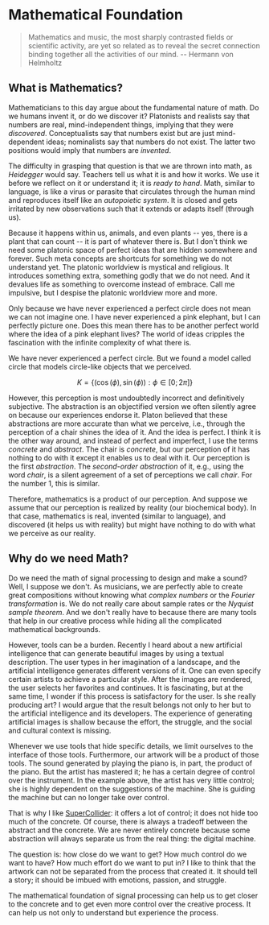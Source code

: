 # Mathematical Foundation

>Mathematics and music, the most sharply contrasted fields or scientific activity, are yet so related as to reveal the secret connection binding together all the activities of our mind. -- Hermann von Helmholtz

## What is Mathematics?

Mathematicians to this day argue about the fundamental nature of math.
Do we humans invent it, or do we discover it?
Platonists and realists say that numbers are real, mind-independent things, implying that they were *discovered*.
Conceptualists say that numbers exist but are just mind-dependent ideas; nominalists say that numbers do not exist.
The latter two positions would imply that numbers are *invented*.

The difficulty in grasping that question is that we are thrown into math, as *Heidegger* would say.
Teachers tell us what it is and how it works.
We use it before we reflect on it or understand it; it is *ready to hand*.
Math, similar to language, is like a virus or parasite that circulates through the human mind and reproduces itself like an *autopoietic system*.
It is closed and gets irritated by new observations such that it extends or adapts itself (through us).

Because it happens within us, animals, and even plants -- yes, there is a plant that can count -- it is part of whatever there is.
But I don't think we need some platonic space of perfect ideas that are hidden somewhere and forever.
Such meta concepts are shortcuts for something we do not understand yet.
The platonic worldview is mystical and religious.
It introduces something extra, something godly that we do not need.
And it devalues life as something to overcome instead of embrace.
Call me impulsive, but I despise the platonic worldview more and more.

Only because we have never experienced a perfect circle does not mean we can not imagine one.
I have never experienced a pink elephant, but I can perfectly picture one.
Does this mean there has to be another perfect world where the idea of a pink elephant lives?
The world of ideas cripples the fascination with the infinite complexity of what there is.

We have never experienced a perfect circle.
But we found a model called circle that models circle-like objects that we perceived.

$$K = \{(\cos(\phi), \sin(\phi)) : \phi \in [0;2\pi]\}$$

However, this perception is most undoubtedly incorrect and definitively subjective.
The abstraction is an objectified version we often silently agree on because our experiences endorse it.
Platon believed that these abstractions are more accurate than what we perceive, i.e., through the perception of a chair shines the idea of it.
And the idea is perfect.
I think it is the other way around, and instead of perfect and imperfect, I use the terms *concrete* and *abstract*.
The chair is *concrete*, but our perception of it has nothing to do with it except it enables us to deal with it.
Our perception is the first *abstraction*.
The *second-order abstraction* of it, e.g., using the word *chair*, is a silent agreement of a set of perceptions we call *chair*.
For the number 1, this is similar.

Therefore, mathematics is a product of our perception.
And suppose we assume that our perception is realized by reality (our biochemical body).
In that case, mathematics is real, invented (similar to language), and discovered (it helps us with reality) but might have nothing to do with what we perceive as our reality.

## Why do we need Math?

Do we need the math of signal processing to design and make a sound?
Well, I suppose we don't.
As musicians, we are perfectly able to create great compositions without knowing what *complex numbers* or the *Fourier transformation* is.
We do not really care about sample rates or the *Nyquist sample theorem*.
And we don't really have to because there are many tools that help in our creative process while hiding all the complicated mathematical backgrounds.

However, tools can be a burden.
Recently I heard about a new artificial intelligence that can generate beautiful images by using a textual description.
The user types in her imagination of a landscape, and the artificial intelligence generates different versions of it.
One can even specify certain artists to achieve a particular style.
After the images are rendered, the user selects her favorites and continues.
It is fascinating, but at the same time, I wonder if this process is satisfactory for the user.
Is she really producing art?
I would argue that the result belongs not only to her but to the artificial intelligence and its developers.
The experience of generating artificial images is shallow because the effort, the struggle, and the social and cultural context is missing.

Whenever we use tools that hide specific details, we limit ourselves to the interface of those tools.
Furthermore, our artwork will be a product of those tools.
The sound generated by playing the piano is, in part, the product of the piano.
But the artist has mastered it; he has a certain degree of control over the instrument.
In the example above, the artist has very little control; she is highly dependent on the suggestions of the machine.
She is guiding the machine but can no longer take over control.

That is why I like [SuperCollider](https://supercollider.github.io/): it offers a lot of control; it does not hide too much of the concrete.
Of course, there is always a tradeoff between the abstract and the concrete.
We are never entirely concrete because some abstraction will always separate us from the real thing: the digital machine.

The question is: how close do we want to get? How much control do we want to have? How much effort do we want to put in?
I like to think that the artwork can not be separated from the process that created it.
It should tell a story; it should be imbued with emotions, passion, and struggle.

The mathematical foundation of signal processing can help us to get closer to the concrete and to get even more control over the creative process.
It can help us not only to understand but experience the process.
